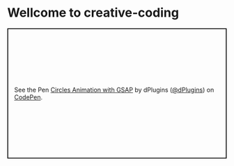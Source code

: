 # Wellcome to creative-coding

<p class="codepen" data-height="300" data-theme-id="light" data-default-tab="html,result" data-slug-hash="vYpKxGw" data-user="dPlugins" style="height: 300px; box-sizing: border-box; display: flex; align-items: center; justify-content: center; border: 2px solid; margin: 1em 0; padding: 1em;">
  <span>See the Pen <a href="https://codepen.io/dPlugins/pen/vYpKxGw">
  Circles Animation with GSAP</a> by dPlugins (<a href="https://codepen.io/dPlugins">@dPlugins</a>)
  on <a href="https://codepen.io">CodePen</a>.</span>
</p>
<script async src="https://cpwebassets.codepen.io/assets/embed/ei.js"></script>

